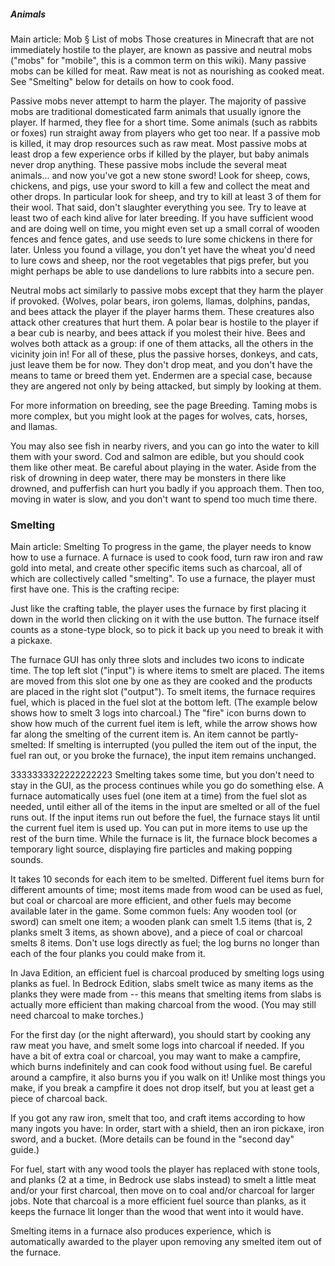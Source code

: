 ##### Animals
Main article: Mob § List of mobs
Those creatures in Minecraft that are not immediately hostile to the player, are known as passive and neutral mobs ("mobs" for "mobile", this is a common term on this wiki). Many passive mobs can be killed for meat. Raw meat is not as nourishing as cooked meat. See "Smelting" below for details on how to cook food.

Passive mobs never attempt to harm the player. The majority of passive mobs are traditional domesticated farm animals that usually ignore the player. If harmed, they flee for a short time. Some animals (such as rabbits or foxes) run straight away from players who get too near. If a passive mob is killed, it may drop resources such as raw meat. Most passive mobs at least drop a few experience orbs if killed by the player, but baby animals never drop anything. These passive mobs include the several meat animals... and now you've got a new stone sword! Look for sheep, cows, chickens, and pigs, use your sword to kill a few and collect the meat and other drops. In particular look for sheep, and try to kill at least 3 of them for their wool. That said, don't slaughter everything you see. Try to leave at least two of each kind alive for later breeding. If you have sufficient wood and are doing well on time, you might even set up a small corral of wooden fences and fence gates, and use seeds to lure some chickens in there for later. Unless you found a village, you don't yet have the wheat you'd need to lure cows and sheep, nor the root vegetables that pigs prefer, but you might perhaps be able to use dandelions to lure rabbits into a secure pen.

Neutral mobs act similarly to passive mobs except that they harm the player if provoked. {Wolves, polar bears, iron golems, llamas, dolphins, pandas, and bees attack the player if the player harms them. These creatures also attack other creatures that hurt them. A polar bear is hostile to the player if a bear cub is nearby, and bees attack if you molest their hive. Bees and wolves both attack as a group: if one of them attacks, all the others in the vicinity join in! For all of these, plus the passive horses, donkeys, and cats, just leave them be for now. They don't drop meat, and you don't have the means to tame or breed them yet. Endermen are a special case, because they are angered not only by being attacked, but simply by looking at them.

For more information on breeding, see the page Breeding. Taming mobs is more complex, but you might look at the pages for wolves, cats, horses, and llamas.

You may also see fish in nearby rivers, and you can go into the water to kill them with your sword. Cod and salmon are edible, but you should cook them like other meat. Be careful about playing in the water. Aside from the risk of drowning in deep water, there may be monsters in there like drowned, and pufferfish can hurt you badly if you approach them. Then too, moving in water is slow, and you don't want to spend too much time there.

### Smelting
Main article: Smelting
To progress in the game, the player needs to know how to use a furnace. A furnace is used to cook food, turn raw iron and raw gold into metal, and create other specific items such as charcoal, all of which are collectively called "smelting". To use a furnace, the player must first have one. This is the crafting recipe:


Just like the crafting table, the player uses the furnace by first placing it down in the world then clicking on it with the use button. The furnace itself counts as a stone-type block, so to pick it back up you need to break it with a pickaxe. 

The furnace GUI has only three slots and includes two icons to indicate time. The top left slot ("input") is where items to smelt are placed. The items are moved from this slot one by one as they are cooked and the products are placed in the right slot ("output"). To smelt items, the furnace requires fuel, which is placed in the fuel slot at the bottom left. (The example below shows how to smelt 3 logs into charcoal.) The "fire" icon burns down to show how much of the current fuel item is left, while the arrow shows how far along the smelting of the current item is. An item cannot be partly-smelted: If smelting is interrupted (you pulled the item out of the input, the fuel ran out, or you broke the furnace), the input item remains unchanged.

3333333322222222223
Smelting takes some time, but you don't need to stay in the GUI, as the process continues while you go do something else. A furnace automatically uses fuel (one item at a time) from the fuel slot as needed, until either all of the items in the input are smelted or all of the fuel runs out. If the input items run out before the fuel, the furnace stays lit until the current fuel item is used up. You can put in more items to use up the rest of the burn time. While the furnace is lit, the furnace block becomes a temporary light source, displaying fire particles and making popping sounds.

It takes 10 seconds for each item to be smelted. Different fuel items burn for different amounts of time; most items made from wood can be used as fuel, but coal or charcoal are more efficient, and other fuels may become available later in the game. Some common fuels: Any wooden tool (or sword) can smelt one item; a wooden plank can smelt 1.5 items (that is, 2 planks smelt 3 items, as shown above), and a piece of coal or charcoal smelts 8 items. Don't use logs directly as fuel; the log burns no longer than each of the four planks you could make from it.

In Java Edition, an efficient fuel is charcoal produced by smelting logs using planks as fuel. In Bedrock Edition, slabs smelt twice as many items as the planks they were made from -- this means that smelting items from slabs is actually more efficient than making charcoal from the wood. (You may still need charcoal to make torches.)

For the first day (or the night afterward), you should start by cooking any raw meat you have, and smelt some logs into charcoal if needed. If you have a bit of extra coal or charcoal, you may want to make a campfire, which burns indefinitely and can cook food without using fuel. Be careful around a campfire, it also burns you if you walk on it! Unlike most things you make, if you break a campfire it does not drop itself, but you at least get a piece of charcoal back.


If you got any raw iron, smelt that too, and craft items according to how many ingots you have: In order, start with a shield, then an iron pickaxe, iron sword, and a bucket. (More details can be found in the "second day" guide.)

For fuel, start with any wood tools the player has replaced with stone tools, and planks (2 at a time, in Bedrock use slabs instead) to smelt a little meat and/or your first charcoal, then move on to coal and/or charcoal for larger jobs. Note that charcoal is a more efficient fuel source than planks, as it keeps the furnace lit longer than the wood that went into it would have.

Smelting items in a furnace also produces experience, which is automatically awarded to the player upon removing any smelted item out of the furnace.

